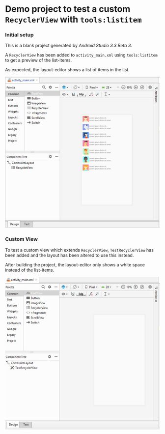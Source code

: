 # Demo project to test a custom `RecyclerView` with `tools:listitem`

### Initial setup
This is a blank project generated by *Android Studio 3.3 Beta 3*.

A `RecyclerView` has been added to `activity_main.xml` using `tools:listitem`
to get a preview of the list-items.

As expected, the layout-editor shows a list of items in the list.

![RecyclerView](img/layout-editor_RecyclerView.JPG)

### Custom View
To test a custom view which extends `RecyclerView`, `TestRecyclerView`
has been added and the layout has been altered to use this instead.

After building the project, the layout-editor only shows a white space
instead of the list-items.

![TestRecyclerView](img/layout-editor_TestRecyclerView.JPG)
